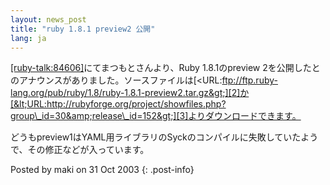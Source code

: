 ```yaml
---
layout: news_post
title: "ruby 1.8.1 preview2 公開"
lang: ja
---
```


[\[ruby-talk:84606\]][1]にてまつもとさんより、Ruby 1.8.1のpreview
2を公開したとのアナウンスがありました。ソースファイルは[&lt;URL:ftp://ftp.ruby-lang.org/pub/ruby/1.8/ruby-1.8.1-preview2.tar.gz&gt;][2]か[&lt;URL:http://rubyforge.org/project/showfiles.php?group\_id=30&amp;release\_id=152&gt;][3]よりダウンロードできます。

どうもpreview1はYAML用ライブラリのSyckのコンパイルに失敗していたようで、その修正などが入っています。

Posted by maki on 31 Oct 2003
{: .post-info}



[1]: http://blade.nagaokaut.ac.jp/cgi-bin/scat.rb/ruby/ruby-talk/84606 
[2]: ftp://ftp.ruby-lang.org/pub/ruby/1.8/ruby-1.8.1-preview2.tar.gz 
[3]: http://rubyforge.org/project/showfiles.php?group_id=30&amp;release_id=152 
